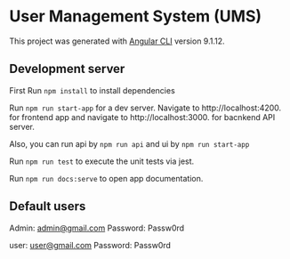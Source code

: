 # User Management System (UMS) 


This project was generated with [Angular CLI](https://github.com/angular/angular-cli) version 9.1.12.

## Development server

First Run `npm install` to install dependencies

Run `npm run start-app` for a dev server. Navigate to http://localhost:4200. for frontend app and navigate to http://localhost:3000. for bacnkend API server.

Also, you can run api by `npm run api` and ui by `npm run start-app`

Run `npm run test` to execute the unit tests via jest.

Run `npm run docs:serve` to open app documentation.

## Default users

Admin: admin@gmail.com
Password: Passw0rd

user: user@gmail.com
Password: Passw0rd

